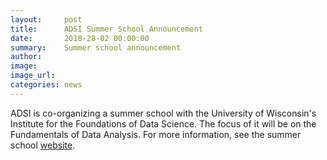 ```yaml
---
layout:     post
title:      ADSI Summer School Announcement 
date:       2018-28-02 00:00:00
summary:    Summer school announcement
author:     
image:      
image_url:  
categories: news
---
```

ADSI is co-organizing a summer school with the University of Wisconsin's Institute for the Foundations of Data Science. The focus of it will be on the Fundamentals of Data Analysis. For more information, see the summer school [website](https://ifds.wisc.edu/workshops/fundamentals/).
